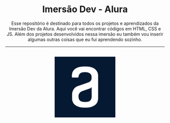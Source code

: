 <div align="center">
    <h1>Imersão Dev - Alura</h1>
    <p> Esse repositório é destinado para todos os projetos e aprendizados da Imersão Dev da Alura. Aqui você vai encontrar códigos em HTML, CSS e JS. Além dos projetos desenvolvidos nessa imersão eu também vou inserir algumas outras coisas que eu fui aprendendo sozinho.</p>
    <hr> <br>
    <img src="https://raw.githubusercontent.com/MateusVrs/imersao-dev/master/images/alura-logo.png">
</div>